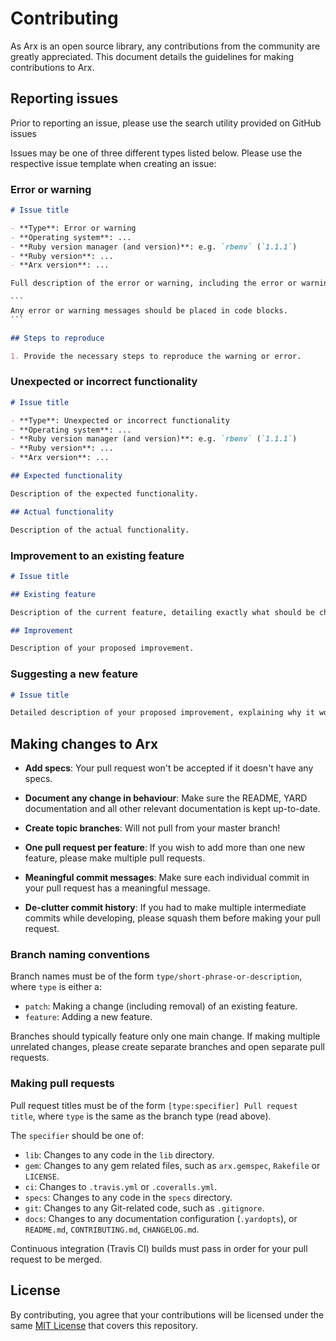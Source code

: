 # Contributing

As Arx is an open source library, any contributions from the community are greatly appreciated. This document details the guidelines for making contributions to Arx.

## Reporting issues

Prior to reporting an issue, please use the search utility provided on GitHub issues

Issues may be one of three different types listed below. Please use the respective issue template when creating an issue:

### Error or warning

````markdown
# Issue title

- **Type**: Error or warning
- **Operating system**: ...
- **Ruby version manager (and version)**: e.g. `rbenv` (`1.1.1`)
- **Ruby version**: ...
- **Arx version**: ...

Full description of the error or warning, including the error or warning message itself.

​```
Any error or warning messages should be placed in code blocks.
​```

## Steps to reproduce

1. Provide the necessary steps to reproduce the warning or error.
````

### Unexpected or incorrect functionality

```markdown
# Issue title

- **Type**: Unexpected or incorrect functionality
- **Operating system**: ...
- **Ruby version manager (and version)**: e.g. `rbenv` (`1.1.1`)
- **Ruby version**: ...
- **Arx version**: ...

## Expected functionality

Description of the expected functionality.

## Actual functionality

Description of the actual functionality.
```

### Improvement to an existing feature

```markdown
# Issue title

## Existing feature

Description of the current feature, detailing exactly what should be changed and why.

## Improvement

Description of your proposed improvement.
```

### Suggesting a new feature

```markdown
# Issue title

Detailed description of your proposed improvement, explaining why it would be a useful feature.
```

## Making changes to Arx

- **Add specs**: Your pull request won't be accepted if it doesn't have any specs.

- **Document any change in behaviour**: Make sure the README, YARD documentation and all other relevant documentation is kept up-to-date.

- **Create topic branches**: Will not pull from your master branch!

- **One pull request per feature**: If you wish to add more than one new feature, please make multiple pull requests.

- **Meaningful commit messages**: Make sure each individual commit in your pull request has a meaningful message.

- **De-clutter commit history**: If you had to make multiple intermediate commits while developing, please squash them before making your pull request.

### Branch naming conventions

Branch names must be of the form `type/short-phrase-or-description`, where `type` is either a:

- `patch`: Making a change (including removal) of an existing feature.
- `feature`: Adding a new feature.

Branches should typically feature only one main change. If making multiple unrelated changes, please create separate branches and open separate pull requests.

### Making pull requests

Pull request titles must be of the form `[type:specifier] Pull request title`, where `type` is the same as the branch type (read above).

The `specifier` should be one of:

- `lib`: Changes to any code in the `lib` directory.
- `gem`: Changes to any gem related files, such as `arx.gemspec`, `Rakefile` or `LICENSE`.
- `ci`: Changes to `.travis.yml` or `.coveralls.yml`.
- `specs`: Changes to any code in the `specs` directory.
- `git`: Changes to any Git-related code, such as `.gitignore`.
- `docs`: Changes to any documentation configuration (`.yardopts`), or `README.md`, `CONTRIBUTING.md`, `CHANGELOG.md`.

Continuous integration (Travis CI) builds must pass in order for your pull request to be merged.

## License

By contributing, you agree that your contributions will be licensed under the same [MIT License](/LICENSE) that covers this repository.